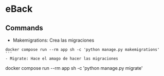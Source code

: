# eBack

## Commands

- Makemigrations: Crea las migraciones
````
docker compose run --rm app sh -c 'python manage.py makemigrations'
```
- Migrate: Hace el amago de hacer las migraciones
````
docker compose run --rm app sh -c 'python manage.py migrate'
```